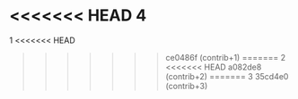 <<<<<<< HEAD
4
=======
1
<<<<<<< HEAD
>>>>>>> ce0486f (contrib+1)
=======
2
<<<<<<< HEAD
>>>>>>> a082de8 (contrib+2)
=======
3
>>>>>>> 35cd4e0 (contrib+3)
